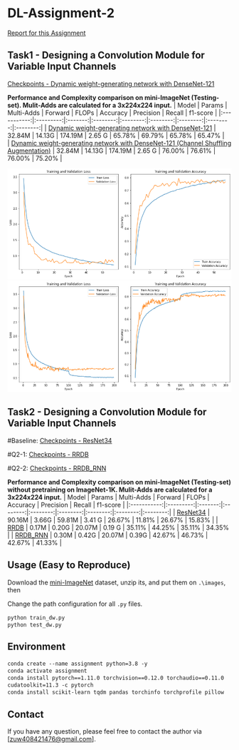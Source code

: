 # DL-Assignment-2

[Report for this Assignment](https://drive.google.com/file/d/14Ppg4bplJ4vF4cHtvGvWguA-b2pV_-Se/view?usp=sharing)

## Task1 - Designing a Convolution Module for Variable Input Channels

[Checkpoints - Dynamic weight-generating network with DenseNet-121](https://drive.google.com/file/d/1t97D2Pwd6Krz_G9l0GUDrSo_1ZRD0CJZ/view?usp=sharing)

**Performance and Complexity comparison on mini-ImageNet (Testing-set). Mulit-Adds are calculated for a 3x224x224 input.**
| Model | Params | Multi-Adds | Forward | FLOPs | Accuracy | Precision | Recall | f1-score |
|:-----------:|:---------:|:-------:|:--------:|:--------:|:--------:|:--------:|:--------:|:--------:|
| [Dynamic weight-generating network with DenseNet-121](https://drive.google.com/file/d/1mHkrJAbGcwyt3P3oGzKoBOCKLWtD9U6p/view?usp=sharing) |   32.84M    | 14.13G | 174.19M | 2.65 G | 65.78% | 69.79% | 65.78% | 65.47% |\
| [Dynamic weight-generating network with DenseNet-121 (Channel Shuffling Augmentation)](https://drive.google.com/file/d/1t97D2Pwd6Krz_G9l0GUDrSo_1ZRD0CJZ/view?usp=sharing) |  32.84M  | 14.13G | 174.19M | 2.65 G | 76.00% | 76.61% | 76.00% | 75.20% |


<img src=".\dw.png" width="700"/> <img src=".\dw_noaug.png" width="700"/>
## Task2 - Designing a Convolution Module for Variable Input Channels

#Baseline:
[Checkpoints - ResNet34](https://drive.google.com/file/d/17uau_f-7IzebhZIz8jcXrah0atqQPPna/view?usp=sharing)

#Q2-1:
[Checkpoints - RRDB](https://drive.google.com/file/d/1Wa5fsheFg95qoBxrXBLmUT4KASdz5yjs/view?usp=sharing)

#Q2-2:
[Checkpoints - RRDB_RNN](https://drive.google.com/file/d/1qGkMu-ePu2W2EttpEi3Em9R37So3hqLg/view?usp=sharing)

**Performance and Complexity comparison on mini-ImageNet (Testing-set) without pretraining on ImageNet-1K. 
Mulit-Adds are calculated for a 3x224x224 input.**
| Model | Params | Multi-Adds | Forward | FLOPs | Accuracy | Precision | Recall | f1-score |
|:-----------:|:---------:|:-------:|:--------:|:--------:|:--------:|:--------:|:--------:|:--------:|
| [ResNet34](https://drive.google.com/file/d/17uau_f-7IzebhZIz8jcXrah0atqQPPna/view?usp=sharing) |   90.16M    | 3.66G | 59.81M | 3.41 G | 26.67% | 11.81% | 26.67% | 15.83% |
| [RRDB](https://drive.google.com/file/d/1Wa5fsheFg95qoBxrXBLmUT4KASdz5yjs/view?usp=sharing) |  0.17M  | 0.20G | 20.07M |  0.19 G | 35.11% | 44.25% | 35.11% | 34.35%  |
| [RRDB_RNN](https://drive.google.com/file/d/1qGkMu-ePu2W2EttpEi3Em9R37So3hqLg/view?usp=sharing) |  0.30M  | 0.42G | 20.07M | 0.39G | 42.67% | 46.73% | 42.67% | 41.33% |


## Usage (Easy to Reproduce)

Download the [mini-ImageNet](https://cchsu.info/files/images.zip) dataset, unzip its, and put them on `.\images`, then

Change the path configuration for all `.py` files. 

```
python train_dw.py
python test_dw.py
```


## Environment

```
conda create --name assignment python=3.8 -y
conda activate assignment
conda install pytorch==1.11.0 torchvision==0.12.0 torchaudio==0.11.0 cudatoolkit=11.3 -c pytorch
conda install scikit-learn tqdm pandas torchinfo torchprofile pillow
```

## Contact

If you have any question, please feel free to contact the author via [zuw408421476@gmail.com].

